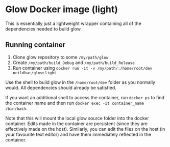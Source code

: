 # Glow Docker image (light)
This is essentially just a lightweight wrapper containing all of the dependencies needed to build glow.
## Running container

1. Clone glow repository to some `/my/path/glow`
2. Create `/my/path/build_Debug` and `/my/path/build_Release`
3. Run container using
```docker run -it -v /my/path/:/home/root/dev neildhar/glow:light```

Use the shell to build glow in the `/home/root/dev` folder as you normally would. All dependencies should already be satisfied. 

If you want an additional shell to access the container, run `docker ps` to find the container name and then run ```docker exec -it container_name /bin/bash```.

Note that this will mount the local glow source folder into the docker container. Edits made in the container are persistent (since they are effectively made on the host). Similarly, you can edit the files on the host (in your favourite text editor) and have them immediately reflected in the container.
